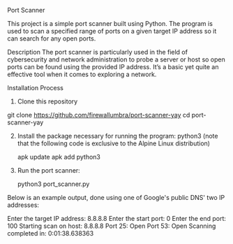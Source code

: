 Port Scanner

This project is a simple port scanner built using Python. The program is used to scan a specified range of ports on a given target IP address so it can search for any open ports. 

Description
The port scanner is particularly used in the field of cybersecurity and network administration to probe a server or host so open ports can be found using the provided IP address. It’s a basic yet quite an effective tool when it comes to exploring a network.

Installation Process
1) Clone this repository 

git clone https://github.com/firewallumbra/port-scanner-yay
cd port-scanner-yay

2) Install the package necessary for running the program: python3 (note that the following code is exclusive to the Alpine Linux distribution)

   apk update
   apk add python3
   
4) Run the port scanner:

   python3 port_scanner.py

Below is an example output, done using one of Google's public DNS' two IP addresses:

Enter the target IP address: 8.8.8.8
Enter the start port: 0
Enter the end port: 100
Starting scan on host: 8.8.8.8
Port 25: Open
Port 53: Open
Scanning completed in: 0:01:38.638363
